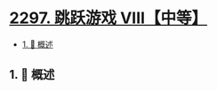 # [2297. 跳跃游戏 VIII【中等】](https://github.com/Tdahuyou/TNotes.leetcode/tree/main/notes/2297.%20%E8%B7%B3%E8%B7%83%E6%B8%B8%E6%88%8F%20VIII%E3%80%90%E4%B8%AD%E7%AD%89%E3%80%91)

<!-- region:toc -->

- [1. 📝 概述](#1--概述)

<!-- endregion:toc -->

## 1. 📝 概述
